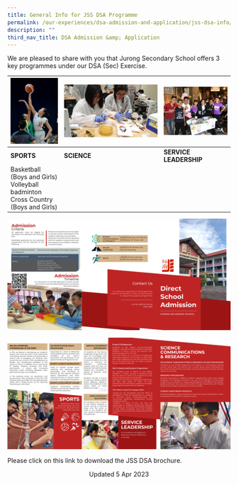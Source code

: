 ```yaml
---
title: General Info for JSS DSA Programme
permalink: /our-experiences/dsa-admission-and-application/jss-dsa-info/
description: ""
third_nav_title: DSA Admission &amp; Application
---
```

We are pleased to share with you that Jurong Secondary School offers 3 key programmes under our DSA (Sec) Exercise.



| <img src="/images/sports.jpg" style="width:300px;"> | <img src="/images/science%20communication%20n%20research.jpg" style="width:1000px;"> | ![](/images/proj%20compassion.jpg) |
| -------- | -------- | -------- |
| **SPORTS**    | **SCIENCE**    | **SERVICE LEADERSHIP**    |
| Basketball (Boys and Girls)<br>Volleyball<br>badminton<br>Cross Country (Boys and Girls)    |   |   |


![](/images/DSA%20Brochure%202022%20External.png)

![](/images/DSA%20Brochure%202022%20Internal.png)

Please click on this link to download the JSS DSA brochure.

<center> Updated 5 Apr 2023 </center>